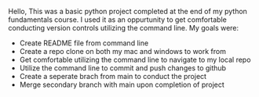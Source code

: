 Hello, This was a basic python project completed at the end of my python fundamentals
 course. I used it as an oppurtunity to get comfortable conducting version controls utilizing the command line.
My goals were:
* Create README file from command line
* Create a repo clone on both my mac and windows to work from
* Get comfortable utilizing the command line to navigate to my local repo
* Utilize the command line to commit and push changes to github
* Create a seperate brach from main to conduct the project 
* Merge secondary branch with main upon completion of project
